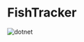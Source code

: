 # FishTracker
![dotnet](https://github.com/SuperNoob-Dev-Team/FishTracker/actions/workflows/dotnet.yml/badge.svg)
